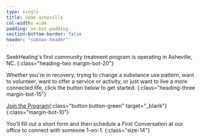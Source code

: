 ```yaml
---
type: single
title: home-asheville
col-width: wide
padding: no-bot-padding
section-bottom-border: false
header: "subnav-header"
---
```


SeekHealing's first <span class="emphasized-header">community treatment program</span> is operating in Asheville, NC.
{:class="heading-two margin-bot-20"}

Whether you're in recovery, trying to change a substance use pattern, want to volunteer, want to offer a service or activity, or just want to live a more connected life, click the button below to get started.
{:class="heading-three margin-bot-15"}

[Join the Program](https://form.jotform.com/90764612050148){:class="button button-green" target="_blank"}
{:class="margin-bot-10"}

You'll fill out a short form and then schedule a First Conversation at our office to connect with someone 1-on-1.
{:class="size-14"}
